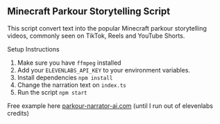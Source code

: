 ## Minecraft Parkour Storytelling Script

This script convert text into the popular Minecraft parkour storytelling videos, commonly seen on TikTok, Reels and YouTube Shorts.

Setup Instructions

1. Make sure you have `ffmpeg` installed
2. Add your `ELEVENLABS_API_KEY` to your environment variables.
3. Install dependencies `npm install`
4. Change the narration text on `index.ts`
5. Run the script `npm start`

Free example here [parkour-narrator-ai.com]("https://www.parkour-narrator-ai.com/") (until I run out of elevenlabs credits)
